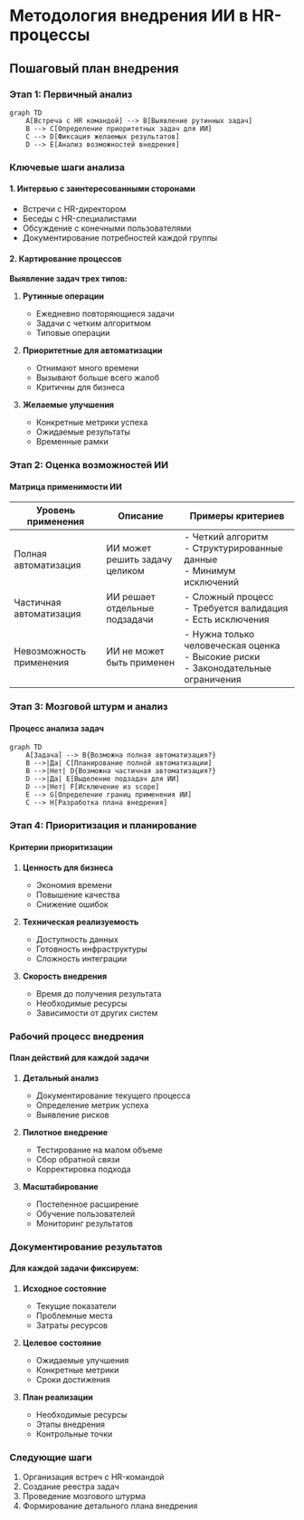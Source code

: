 # Методология внедрения ИИ в HR-процессы
## Пошаговый план внедрения

### Этап 1: Первичный анализ
``` mermaid
graph TD
    A[Встреча с HR командой] --> B[Выявление рутинных задач]
    B --> C[Определение приоритетных задач для ИИ]
    C --> D[Фиксация желаемых результатов]
    D --> E[Анализ возможностей внедрения]
```

### Ключевые шаги анализа

#### 1. Интервью с заинтересованными сторонами
- Встречи с HR-директором
- Беседы с HR-специалистами
- Обсуждение с конечными пользователями
- Документирование потребностей каждой группы

#### 2. Картирование процессов
**Выявление задач трех типов:**
1. **Рутинные операции**
   - Ежедневно повторяющиеся задачи
   - Задачи с четким алгоритмом
   - Типовые операции

2. **Приоритетные для автоматизации**
   - Отнимают много времени
   - Вызывают больше всего жалоб
   - Критичны для бизнеса

3. **Желаемые улучшения**
   - Конкретные метрики успеха
   - Ожидаемые результаты
   - Временные рамки

### Этап 2: Оценка возможностей ИИ

#### Матрица применимости ИИ
| Уровень применения | Описание | Примеры критериев |
|-------------------|-----------|-------------------|
| Полная автоматизация | ИИ может решить задачу целиком | - Четкий алгоритм<br>- Структурированные данные<br>- Минимум исключений |
| Частичная автоматизация | ИИ решает отдельные подзадачи | - Сложный процесс<br>- Требуется валидация<br>- Есть исключения |
| Невозможность применения | ИИ не может быть применен | - Нужна только человеческая оценка<br>- Высокие риски<br>- Законодательные ограничения |

### Этап 3: Мозговой штурм и анализ

#### Процесс анализа задач
``` mermaid
graph TD
    A[Задача] --> B{Возможна полная автоматизация?}
    B -->|Да| C[Планирование полной автоматизации]
    B -->|Нет| D{Возможна частичная автоматизация?}
    D -->|Да| E[Выделение подзадач для ИИ]
    D -->|Нет| F[Исключение из scope]
    E --> G[Определение границ применения ИИ]
    C --> H[Разработка плана внедрения]
```

### Этап 4: Приоритизация и планирование

#### Критерии приоритизации
1. **Ценность для бизнеса**
   - Экономия времени
   - Повышение качества
   - Снижение ошибок

2. **Техническая реализуемость**
   - Доступность данных
   - Готовность инфраструктуры
   - Сложность интеграции

3. **Скорость внедрения**
   - Время до получения результата
   - Необходимые ресурсы
   - Зависимости от других систем

### Рабочий процесс внедрения

#### План действий для каждой задачи
1. **Детальный анализ**
   - Документирование текущего процесса
   - Определение метрик успеха
   - Выявление рисков

2. **Пилотное внедрение**
   - Тестирование на малом объеме
   - Сбор обратной связи
   - Корректировка подхода

3. **Масштабирование**
   - Постепенное расширение
   - Обучение пользователей
   - Мониторинг результатов

### Документирование результатов

#### Для каждой задачи фиксируем:
1. **Исходное состояние**
   - Текущие показатели
   - Проблемные места
   - Затраты ресурсов

2. **Целевое состояние**
   - Ожидаемые улучшения
   - Конкретные метрики
   - Сроки достижения

3. **План реализации**
   - Необходимые ресурсы
   - Этапы внедрения
   - Контрольные точки

### Следующие шаги
1. Организация встреч с HR-командой
2. Создание реестра задач
3. Проведение мозгового штурма
4. Формирование детального плана внедрения
